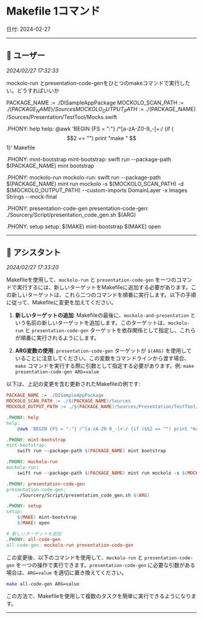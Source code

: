 # Makefile 1コマンド

日付: 2024-02-27

---

## 👤 ユーザー
*2024/02/27 17:32:33*

mockolo-run とpresentation-code-genをひとつのmakeコマンドで実行したい。どうすればいいか



PACKAGE_NAME := ./DISampleAppPackage
MOCKOLO_SCAN_PATH := ./$(PACKAGE_NAME)/Sources
MOCKOLO_OUTPUT_PATH := ./$(PACKAGE_NAME)/Sources/Presentation/TestTool/Mocks.swift

.PHONY: help
help:
	@awk 'BEGIN {FS = ":"} /^[a-zA-Z0-9_-]+:/ {if ($$2 == "") print "make " $$1}' Makefile

.PHONY: mint-bootstrap
mint-bootstrap:
	swift run --package-path $(PACKAGE_NAME) mint bootstrap

.PHONY: mockolo-run
mockolo-run:
	swift run --package-path $(PACKAGE_NAME) mint run mockolo -s $(MOCKOLO_SCAN_PATH) -d $(MOCKOLO_OUTPUT_PATH) --custom-imports DomainLayer -x Images Strings --mock-final

.PHONY: presentation-code-gen
presentation-code-gen:
	./Sourcery/Script/presentation_code_gen.sh $(ARG)

.PHONY: setup
setup:
	$(MAKE) mint-bootstrap
	$(MAKE) open

---

## 🤖 アシスタント
*2024/02/27 17:33:20*

Makefileを使用して、`mockolo-run` と `presentation-code-gen` を一つのコマンドで実行するには、新しいターゲットをMakefileに追加する必要があります。この新しいターゲットは、これら二つのコマンドを順番に実行します。以下の手順に従って、Makefileに変更を加えてください。

1. **新しいターゲットの追加**:
   Makefileの最後に、`mockolo-and-presentation` という名前の新しいターゲットを追加します。このターゲットは、`mockolo-run` と `presentation-code-gen` ターゲットを依存関係として指定し、これらが順番に実行されるようにします。

2. **ARG変数の使用**:
   `presentation-code-gen` ターゲットが `$(ARG)` を使用していることに注意してください。この変数をコマンドラインから渡す場合、`make` コマンドを実行する際に引数として指定する必要があります。例: `make presentation-code-gen ARG=value`

以下は、上記の変更を含む更新されたMakefileの例です:

```makefile
PACKAGE_NAME := ./DISampleAppPackage
MOCKOLO_SCAN_PATH := ./$(PACKAGE_NAME)/Sources
MOCKOLO_OUTPUT_PATH := ./$(PACKAGE_NAME)/Sources/Presentation/TestTool/Mocks.swift

.PHONY: help
help:
	@awk 'BEGIN {FS = ":"} /^[a-zA-Z0-9_-]+:/ {if ($$2 == "") print "make " $$1}' Makefile

.PHONY: mint-bootstrap
mint-bootstrap:
	swift run --package-path $(PACKAGE_NAME) mint bootstrap

.PHONY: mockolo-run
mockolo-run:
	swift run --package-path $(PACKAGE_NAME) mint run mockolo -s $(MOCKOLO_SCAN_PATH) -d $(MOCKOLO_OUTPUT_PATH) --custom-imports DomainLayer -x Images Strings --mock-final

.PHONY: presentation-code-gen
presentation-code-gen:
	./Sourcery/Script/presentation_code_gen.sh $(ARG)

.PHONY: setup
setup:
	$(MAKE) mint-bootstrap
	$(MAKE) open

# 新しいターゲットを追加
.PHONY: all-code-gen
all-code-gen: mockolo-run presentation-code-gen
```

この変更後、以下のコマンドを使用して、`mockolo-run` と `presentation-code-gen` を一つの操作で実行できます。`presentation-code-gen` に必要な引数がある場合は、`ARG=value` を適切に置き換えてください。

```bash
make all-code-gen ARG=value
```

この方法で、Makefileを使用して複数のタスクを簡単に実行できるようになります。

---
